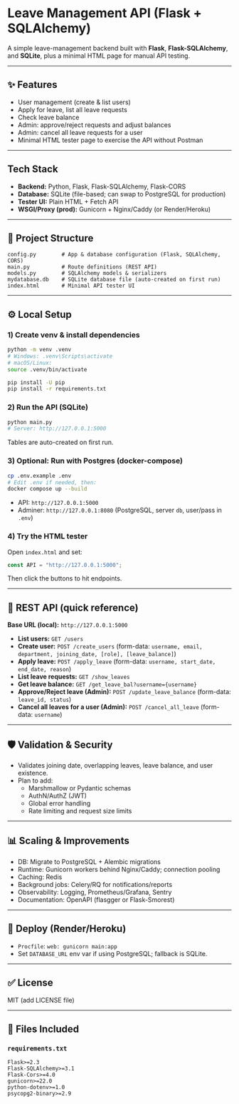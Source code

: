 # Leave Management API (Flask + SQLAlchemy)

A simple leave-management backend built with **Flask**, **Flask-SQLAlchemy**, and **SQLite**, plus a minimal HTML page for manual API testing.

---

## ✨ Features
- User management (create & list users)
- Apply for leave, list all leave requests
- Check leave balance
- Admin: approve/reject requests and adjust balances
- Admin: cancel all leave requests for a user
- Minimal HTML tester page to exercise the API without Postman

---

## Tech Stack
- **Backend:** Python, Flask, Flask-SQLAlchemy, Flask-CORS
- **Database:** SQLite (file-based; can swap to PostgreSQL for production)
- **Tester UI:** Plain HTML + Fetch API
- **WSGI/Proxy (prod):** Gunicorn + Nginx/Caddy (or Render/Heroku)

---

## 📁 Project Structure
```
config.py        # App & database configuration (Flask, SQLAlchemy, CORS)
main.py          # Route definitions (REST API)
models.py        # SQLAlchemy models & serializers
mydatabase.db    # SQLite database file (auto-created on first run)
index.html       # Minimal API tester UI
```

---

## ⚙️ Local Setup

### 1) Create venv & install dependencies
```bash
python -m venv .venv
# Windows: .venv\Scripts\activate
# macOS/Linux:
source .venv/bin/activate

pip install -U pip
pip install -r requirements.txt
```

### 2) Run the API (SQLite)
```bash
python main.py
# Server: http://127.0.0.1:5000
```

Tables are auto-created on first run.

### 3) Optional: Run with Postgres (docker-compose)
```bash
cp .env.example .env
# Edit .env if needed, then:
docker compose up --build
```
- API: `http://127.0.0.1:5000`
- Adminer: `http://127.0.0.1:8080` (PostgreSQL, server `db`, user/pass in `.env`)

### 4) Try the HTML tester
Open `index.html` and set:
```js
const API = "http://127.0.0.1:5000";
```
Then click the buttons to hit endpoints.

---

## 🚏 REST API (quick reference)

**Base URL (local):** `http://127.0.0.1:5000`

- **List users:** `GET /users`
- **Create user:** `POST /create_users` (form-data: `username, email, department, joining_date, [role], [leave_balance]`)
- **Apply leave:** `POST /apply_leave` (form-data: `username, start_date, end_date, reason`)
- **List leave requests:** `GET /show_leaves`
- **Get leave balance:** `GET /get_leave_bal?username={username}`
- **Approve/Reject leave (Admin):** `POST /update_leave_balance` (form-data: `leave_id, status`)
- **Cancel all leaves for a user (Admin):** `POST /cancel_all_leave` (form-data: `username`)

---

## 🛡️ Validation & Security
- Validates joining date, overlapping leaves, leave balance, and user existence.
- Plan to add:
  - Marshmallow or Pydantic schemas
  - AuthN/AuthZ (JWT)
  - Global error handling
  - Rate limiting and request size limits

---

## 📊 Scaling & Improvements
- DB: Migrate to PostgreSQL + Alembic migrations
- Runtime: Gunicorn workers behind Nginx/Caddy; connection pooling
- Caching: Redis
- Background jobs: Celery/RQ for notifications/reports
- Observability: Logging, Prometheus/Grafana, Sentry
- Documentation: OpenAPI (flasgger or Flask-Smorest)

---

## 🚀 Deploy (Render/Heroku)
- `Procfile`: `web: gunicorn main:app`
- Set `DATABASE_URL` env var if using PostgreSQL; fallback is SQLite.

---

## ✅ License
MIT (add LICENSE file)

---

## 📑 Files Included

### `requirements.txt`
```
Flask>=2.3
Flask-SQLAlchemy>=3.1
Flask-Cors>=4.0
gunicorn>=22.0
python-dotenv>=1.0
psycopg2-binary>=2.9
```


```

